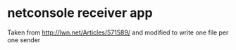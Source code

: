netconsole receiver app
=======================

Taken from http://lwn.net/Articles/571589/ and modified to write one file per one sender
